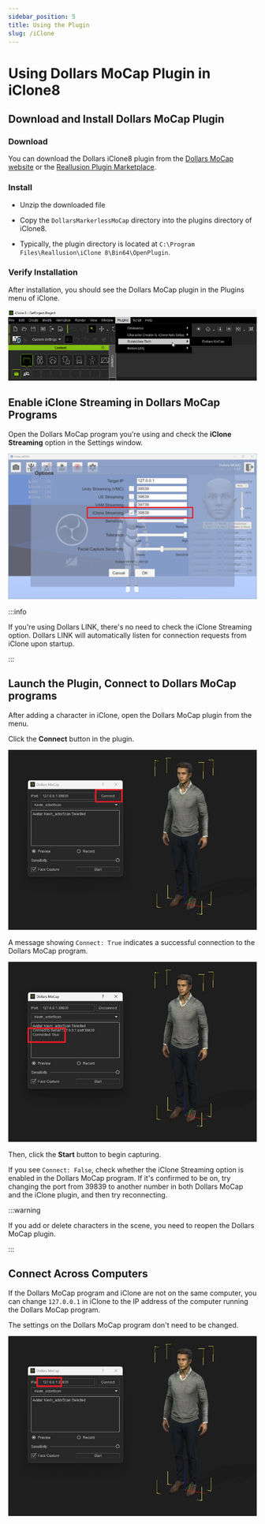 ```yaml
---
sidebar_position: 5
title: Using the Plugin
slug: /iClone
---
```


# Using Dollars MoCap Plugin in iClone8

## Download and Install Dollars MoCap Plugin

### Download

You can download the Dollars iClone8 plugin from the [Dollars MoCap website](https://www.dollarsmocap.com/download) or the [Reallusion Plugin Marketplace](https://marketplace.reallusion.com/dollars-markerless-mocap).

### Install

- Unzip the downloaded file

- Copy the `DollarsMarkerlessMoCap` directory into the plugins directory of iClone8.

- Typically, the plugin directory is located at `C:\Program Files\Reallusion\iClone 8\Bin64\OpenPlugin`.

### Verify Installation

After installation, you should see the Dollars MoCap plugin in the Plugins menu of iClone.

![](../../img/2024_04_08_23_13_12.png)

## Enable iClone Streaming in Dollars MoCap Programs

Open the Dollars MoCap program you're using and check the **iClone Streaming** option in the Settings window.

![](../../img/2024_04_09_11_08_26-Dollars_MONO.png)

:::info

If you're using Dollars LINK, there's no need to check the iClone Streaming option. Dollars LINK will automatically listen for connection requests from iClone upon startup.

:::

## Launch the Plugin, Connect to Dollars MoCap programs

After adding a character in iClone, open the Dollars MoCap plugin from the menu.

Click the **Connect** button in the plugin.

![](../../img/2024-04-0911-14-45-250.mp4_snapshot_00.00_[2024.04.09_11.15.12].png)

A message showing `Connect: True` indicates a successful connection to the Dollars MoCap program.

![](../../img/2024-04-0911-14-45-250.mp4_snapshot_00.02_[2024.04.09_11.15.21].png)

Then, click the **Start** button to begin capturing.

If you see `Connect: False`, check whether the iClone Streaming option is enabled in the Dollars MoCap program. If it's confirmed to be on, try changing the port from 39839 to another number in both Dollars MoCap and the iClone plugin, and then try reconnecting.

:::warning

If you add or delete characters in the scene, you need to reopen the Dollars MoCap plugin.

:::

## Connect Across Computers

If the Dollars MoCap program and iClone are not on the same computer, you can change `127.0.0.1` in iClone to the IP address of the computer running the Dollars MoCap program.

The settings on the Dollars MoCap program don't need to be changed.

![](../../img/2024-04-0911-14-45-250.mp4_snapshot_00.00_[2024.04.09_11.28.53].png)
